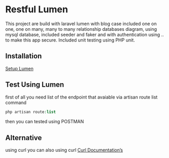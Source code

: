 # Restful Lumen
This project are build with laravel lumen with blog case included one on one, one on many, many to many relationship databases diagram, using mysql database, included seeder and faker and with authentication using .. to make this app secure. Included unit testing using PHP unit.

## Installation
[Setup Lumen](https://devmarketer.io/learn/setup-laravel-project-cloned-github-com/)

## Test Using Lumen
first of all you need list of the endpoint that avaiable via artisan route list command
```php
php artisan route:list
```
then you can tested using POSTMAN

## Alternative
using curl
you can also using curl
[Curl Documentation’s ](https://www.baeldung.com/curl-rest)
